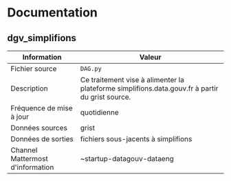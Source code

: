
# Documentation

## dgv_simplifions

| Information | Valeur |
| -------- | -------- |
| Fichier source     | `DAG.py`     |
| Description | Ce traitement vise à alimenter la plateforme simplifions.data.gouv.fr à partir du grist source. |
| Fréquence de mise à jour | quotidienne |
| Données sources | grist |
| Données de sorties | fichiers sous-jacents à simplifions |
| Channel Mattermost d'information | ~startup-datagouv-dataeng |
